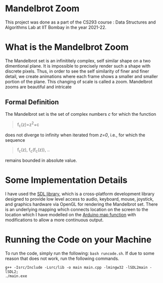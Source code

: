 # Mandelbrot Zoom

This project was done as a part of the CS293 course : Data Structures and Algorithms Lab at IIT Bombay in the year 2021-22.


# What is the Mandelbrot Zoom

The Mandelbrot set is an infinititely complex, self similar shape on a two dimentional plane. It is impossible to precisely render such a shape with discrete pixels. Thus, in order to see the self similarity of finer and finer detail, we create animations where each frame shows a smaller and smaller portion of the plane. This changing of scale is called a zoom. Mandelbrot zooms are beautiful and intricate

## Formal Definition

The Mandelbrot set is the set of complex numbers *c* for which the function 
> f<sub>c</sub>(z)=z<sup>2</sup>+c

does not diverge to infinity when iterated from *z=0*, i.e., for which the sequence 
> f<sub>c</sub>(z), f<sub>c</sub>(f<sub>c</sub>(z)), ..

remains bounded in absolute value.

# Some Implementation Details

I have used the [SDL library](https://wiki.libsdl.org/), which is a cross-platform development library designed to provide low level access to audio, keyboard, mouse, joystick, and graphics hardware via OpenGL for rendering the Mandelbrot set. There is an underlying mapping which connects location on the screen to the location which I have modelled on the [Arduino map function](https://www.arduino.cc/reference/en/language/functions/math/map/) with modifications to allow a more continuous output.

# Running the Code on your Machine
To run the code, simply run the following:  ```bash runcode.sh```.
If due to some reason that does not work, run the following commands.
```
g++ -Isrc/Include -Lsrc/lib -o main main.cpp -lmingw32 -lSDL2main -lSDL2;
./main.exe
```